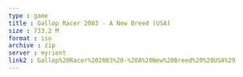 ```yaml
---
type : game
title : Gallop Racer 2003 - A New Breed (USA)
size : 733.2 M
format : iso
archive : zip
server : myrient
link2 : Gallop%20Racer%202003%20-%20A%20New%20Breed%20%28USA%29
---
```

